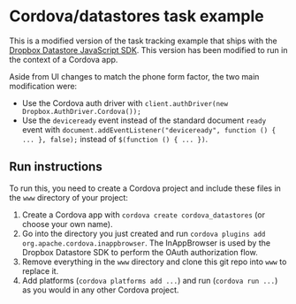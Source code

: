 # Cordova/datastores task example

This is a modified version of the task tracking example that ships with the [Dropbox Datastore JavaScript SDK](https://www.dropbox.com/developers/datastore/sdks/js). This version has been modified to run in the context of a Cordova app.

Aside from UI changes to match the phone form factor, the two main modification were:

* Use the Cordova auth driver with `client.authDriver(new Dropbox.AuthDriver.Cordova());`
* Use the `deviceready` event instead of the standard document `ready` event with `document.addEventListener("deviceready", function () { ... }, false);` instead of `$(function () { ... })`.

## Run instructions

To run this, you need to create a Cordova project and include these files in the `www` directory of your project:

1. Create a Cordova app with `cordova create cordova_datastores` (or choose your own name).
2. Go into the directory you just created and run `cordova plugins add org.apache.cordova.inappbrowser`. The InAppBrowser is used by the Dropbox Datastore SDK to perform the OAuth authorization flow.
3. Remove everything in the `www` directory and clone this git repo into `www` to replace it.
4. Add platforms (`cordova platforms add ...`) and run (`cordova run ...`) as you would in any other Cordova project.
